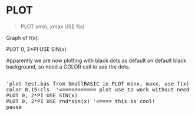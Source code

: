 # PLOT

> PLOT xmin, xmax USE f(x)

Graph of f(x).


PLOT 0, 2*PI USE SIN(x)

Apparently we are now plotting with black dots as default on default black background, so need a COLOR call to see the dots.
<pre>

'plot test.bas from SmallBASIC ie PLOT minx, maxx, use f(x)
color 0,15:cls  '<=========== plot use to work without need for this
PLOT 0, 2*PI USE SIN(x)
PLOT 0, 2*PI USE rnd*sin(x) '<==== this is cool!
pause

</pre>

